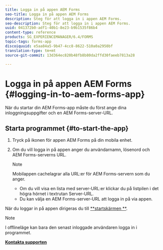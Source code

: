 ```yaml
---
title: Logga in på appen AEM Forms
seo-title: Logga in på appen AEM Forms
description: Steg för att logga in i appen AEM Forms.
seo-description: Steg för att logga in i appen AEM Forms.
uuid: 041372b0-adf1-40b1-8e23-b9b1535f86b4
content-type: reference
products: SG_EXPERIENCEMANAGER/6.4/FORMS
topic-tags: forms-app
discoiquuid: e5aa84a5-9b47-4cc8-8622-510a0a2950bf
translation-type: tm+mt
source-git-commit: 13d364ec820b48fb8b80da2ffd30faeeb7813a28

---
```



# Logga in på appen AEM Forms {#logging-in-to-aem-forms-app}

När du startar din AEM Forms-app måste du först ange dina inloggningsuppgifter och en AEM Forms-server-URL.

## Starta programmet {#to-start-the-app}

1. Tryck på ikonen för appen AEM Forms på din mobila enhet.
1. Om du vill logga in på appen anger du användarnamn, lösenord och AEM Forms-serverns URL.

   >[!NOTE]
   >
   >Mobilappen cachelagrar alla URL:er för AEM Forms-servern som du anger.
   >
   >* Om du vill visa en lista med server-URL:er klickar du på listpilen i det högra hörnet i textrutan Server-URL.
   >* Du kan välja en AEM Forms-server-URL att logga in på via appen.


När du loggar in på appen dirigeras du till [**startskärmen **](/help/forms/using/home-screen.md).

>[!NOTE]
>
>I offlineläge kan bara den senast inloggade användaren logga in i programmet.

**[Kontakta supporten](https://www.adobe.com/account/sign-in.supportportal.html)**
